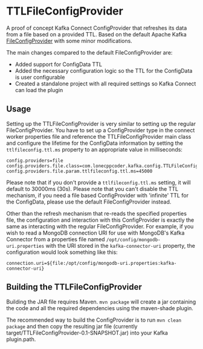 # TTLFileConfigProvider

A proof of concept Kafka Connect ConfigProvider that refreshes its data from a file based on a provided TTL. Based on the default Apache Kafka [FileConfigProvider](https://github.com/apache/kafka/blob/trunk/clients/src/main/java/org/apache/kafka/common/config/provider/FileConfigProvider.java) with some minor modifications.

The main changes compared to the default FileConfigProvider are:

- Added support for ConfigData TTL
- Added the necessary configuration logic so the TTL for the ConfigData is user configurable
- Created a standalone project with all required settings so Kafka Connect can load the plugin


## Usage

Setting up the TTLFileConfigProvider is very similar to setting up the regular FileConfigProvider. You have to set up a ConfigProvider type in the connect worker properties file and reference the TTLFileConfigProvider main class and configure the lifetime for the ConfigData information by setting the `ttlfileconfig.ttl.ms` property to an appropriate value in milliseconds:

```
config.providers=file
config.providers.file.class=com.lonecppcoder.kafka.config.TTLFileConfigProvider
config.providers.file.param.ttlfileconfig.ttl.ms=45000
```

Please note that if you don't provide a `ttlfileconfig.ttl.ms` setting, it will default to 30000ms (30s). Please note that you can't disable the TTL mechanism, if you need a file based ConfigProvider with 'infinite' TTL for the ConfigData, please use the default FileConfigProvider instead.

Other than the refresh mechanism that re-reads the specified properties file, the configuration and interaction with this ConfigProvider is exactly the same as interacting with the regular FileConfigProvider. For example, if you wish to read a MongoDB connection URI for use with MongoDB's Kafka Connector from a properties file named `/opt/config/mongodb-uri.properties` with the URI stored in the `kafka-connector-uri` property, the configuration would look something like this:

```
connection.uri=${file:/opt/config/mongodb-uri.properties:kafka-connector-uri}
```

## Building the TTLFileConfigProvider

Building the JAR file requires Maven. `mvn package`  will create a jar containing the code and all the required dependencies using the maven-shade plugin.

The recommended way to build the ConfigProvider is to run `mvn clean package` and then copy the resulting jar file (currently target/TTLFileConfigProvider-0.1-SNAPSHOT.jar) into your Kafka plugin.path.
